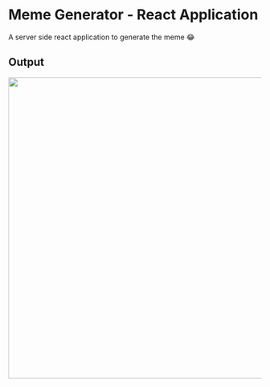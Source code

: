 # Meme Generator - React Application

A server side react application to generate the meme 😂

## Output

<img src="https://user-images.githubusercontent.com/56271682/164960572-250093dd-4718-433f-9733-3aebf1a96fc1.png" width="600" height="600">
